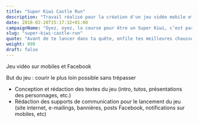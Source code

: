 ```yaml
---
title: "Super Kiwi Castle Run"
description: "Travail réalisé pour la création d'un jeu vidéo mobile et Facebook intitulé « Super Kiwi Castle Run »"
date: 2018-02-28T15:17:32+01:00
campaignName: "Oyez, oyez, la course pour être un Super Kiwi, c’est par ici !"
slug: "super-kiwi-castle-run"
quote: "Avant de te lancer dans ta quête, enfile tes meilleures chausses et étire tes mollets pour ne pas trépasser. Tu vas devoir courir fièrotement le plus loin et le plus longtemps possible en faisant face aux créatures mécréantes qui croiseront ton chemin (gardes, sorcières, dragons, etc.). Touche bravement ton écran pour monter, puis relâche pour atterrir et éviter ces vilains."
weight: 999
draft: false
---
```


Jeu vidéo sur mobiles et Facebook

But du jeu : courir le plus loin possible sans trépasser

- Conception et rédaction des textes du jeu (intro, tutos, présentations des
personnages, etc.)
- Rédaction des supports de communication pour le lancement du jeu (site internet, e-mailings, bannières, posts Facebook, notifications sur mobiles, etc)
